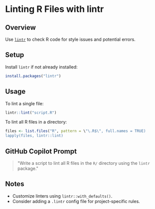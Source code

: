 # Linting R Files with lintr

## Overview
Use [`lintr`](https://github.com/r-lib/lintr) to check R code for style issues and potential errors.

## Setup

Install `lintr` if not already installed:

```r
install.packages("lintr")
```

## Usage

To lint a single file:

```r
lintr::lint("script.R")
```

To lint all R files in a directory:

```r
files <- list.files("R", pattern = \"\.R$\", full.names = TRUE)
lapply(files, lintr::lint)
```

## GitHub Copilot Prompt

> "Write a script to lint all R files in the `R/` directory using the `lintr` package."

## Notes

- Customize linters using `lintr::with_defaults()`.
- Consider adding a `.lintr` config file for project-specific rules.
